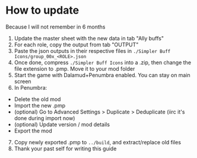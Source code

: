 # How to update
Because I will not remember in 6 months

1. Update the master sheet with the new data in tab "Ally buffs"
2. For each role, copy the output from tab "OUTPUT"
3. Paste the json outputs in their respective files in `./Simpler Buff Icons/group_00x_<ROLE>.json`
4. Once done, compress `./Simpler Buff Icons` into a .zip, then change the file extension to .pmp. Move it to your mod folder
5. Start the game with Dalamud+Penumbra enabled. You can stay on main screen
6. In Penumbra:
  - Delete the old mod
  - Import the new .pmp
  - (optional) Go to Advanced Settings > Duplicate > Deduplicate (iirc it's done during import now)
  - (optional) Update version / mod details
  - Export the mod
7. Copy newly exported .pmp to `../build`, and extract/replace old files
8. Thank your past self for writing this guide
